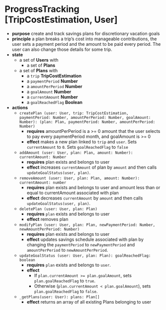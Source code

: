 
# ProgressTracking [TripCostEstimation, User]

*   **purpose** create and track savings plans for discretionary vacation goals
*   **principle** a plan breaks a trip’s cost into manageable contributions, the user sets a payment period and the amount to be paid every period. The user can also change those details for some trip.
*   **state**
    *   a set of **Users** with
        *   a set of **Plans**
    *   a set of **Plans** with
        *   a `trip` **TripCostEstimation**
        *   a `paymentPeriod` **Number**
        *   a `amountPerPeriod` **Number**
        *   a `goalAmount` **Number**
        *   a `currentAmount` **Number**
        *   a `goalReachedFlag` **Boolean**
*   **actions**
    *   `createPlan (user: User, trip: TripCostEstimation, paymentPeriod: Number, amountPerPeriod: Number, goalAmount: Number): (plan: Plan, paymentPeriod: Number, amountPerPeriod: Number)`
        *   **requires** amountPerPeriod is a >= 0 amount that the user selects to pay every paymentPeriod month, and goalAmount is >= 0
        *   **effect** makes a new plan linked to `trip` and `user`. Sets `currentAmount` to `0`. Sets `goalReachedFlag` to `false` 
    *   `addAmount (user: User, plan: Plan, amount: Number): currentAmount: Number`
        *   **requires** plan exists and belongs to user
        *   **effect** increases `currentAmount` of plan by `amount` and then calls `updateGoalStatus(user, plan)`.
    *   `removeAmount (user: User, plan: Plan, amount: Number): currentAmount: number`
        *   **requires** plan exists and belongs to user and amount less than or equal to currentAmount associated with plan
        *   **effect** decreases `currentAmount` by `amount` and then calls `updateGoalStatus(user, plan)`.
    *   `deletePlan (user: User, plan: Plan)`
        *   **requires** `plan` exists and belongs to user
        *   **effect** removes plan
    *   `modifyPlan (user: User, plan: Plan, newPaymentPeriod: Number, newAmountPerPeriod: Number)`
        *   **requires** plan exists and belongs to user
        *   **effect** updates savings schedule associated with plan by changing the `paymentPeriod` to `newPaymentPeriod` and `amountPerPeriod` to `newAmountPerPeriod`.
    *   `updateGoalStatus (user: User, plan: Plan): goalReachedFlag: boolean`
        *   **requires** `plan` exists and belongs to `user`.
        *   **effect**
            *   If `plan.currentAmount >= plan.goalAmount`, sets `plan.goalReachedFlag` to `true`.
            *   Otherwise (`plan.currentAmount < plan.goalAmount`), sets `plan.goalReachedFlag` to `false`.
	*  `_getPlans(user: User): plans: Plan[]`
		*  **effect** returns an array of all existing Plans belonging to user

